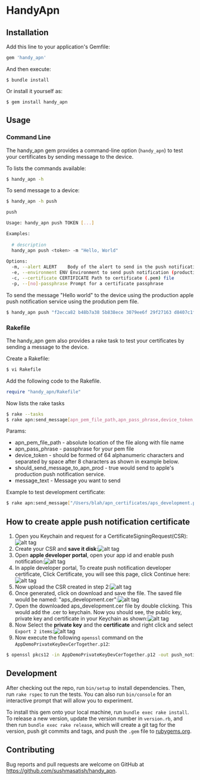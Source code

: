 # HandyApn

## Installation

Add this line to your application's Gemfile:

```ruby
gem 'handy_apn'
```

And then execute:

    $ bundle install

Or install it yourself as:

    $ gem install handy_apn

## Usage

### Command Line
  The handy_apn gem provides a command-line option (```handy_apn```) to test your certificates by sending message to the device.
  
  To lists the commands available:
  ```sh
  $ handy_apn -h
  ```
  
  To send message to a device:
  ```sh
  $ handy_apn -h push

  push

  Usage: handy_apn push TOKEN [...]

  Examples:
        
    # description
    handy_apn push <token> -m "Hello, World"
        
  Options:
    -m, --alert ALERT    Body of the alert to send in the push notification 
    -e, --environment ENV Environment to send push notification (production or development (default)) 
    -c, --certificate CERTIFICATE Path to certificate (.pem) file 
    -p, --[no]-passphrase Prompt for a certificate passphrase 
  ```
  
  To send the message "Hello world" to the device using the production apple push notification service using the prodution pem file.
  ```sh
  $ handy_apn push "f2ecca82 b48b7a38 5b838ece 3079ee6f 29f27163 d8407c1f 01f7298c 0a74bd7c" -m "Hello world" -e production -c aps_production.pem -p
  ```

### Rakefile
  The handy_apn gem also provides a rake task to test your certificates by sending a message to the device.
  
  Create a Rakefile:
  ```sh
  $ vi Rakefile
  ```
  Add the following code to the Rakefile.
  ```ruby
  require "handy_apn/Rakefile"
  ```
  
  Now lists the rake tasks
  ```sh
  $ rake --tasks
  $ rake apn:send_message[apn_pem_file_path,apn_pass_phrase,device_token,should_send_message_to_apn_prod,message_text]
  ```
Params:

* apn_pem_file_path - absolute location of the file along with file name
* apn_pass_phrase - passphrase for your pem file
* device_token - should be formed of 64 alphanumeric characters and separated by space after 8 characters as shown in example below.
* should_send_message_to_apn_prod - true would send to apple's production push notification service.
* message_text - Message you want to send

Example to test development certificate:
```sh
$ rake apn:send_message["/Users/blah/apn_certificates/aps_development.pem","blah","eb8328c8 3f42a4dd e7eb8e96 5535b0c7 653032eb 070e54d9 c55133a6 da32c94f",false,"Hello world"]
```

## How to create apple push notification certificate

1. Open you Keychain and request for a CertificateSigningRequest(CSR): 
![alt tag](https://github.com/sushmasatish/handy_apn/blob/master/docs/CSRRequest.png)
2. Create your CSR and **save it disk**:![alt tag](https://github.com/sushmasatish/handy_apn/blob/master/docs/CSRCreation.png)
3. Open **apple developer portal**, open your app id and enable push notification:![alt tag](https://github.com/sushmasatish/handy_apn/blob/master/docs/AppleDeveloper_EnablePushNotification.png)
4. In apple developer portal, To create push notification developer certificate, Click Certificate, you will see this page, click Continue here:![alt tag](https://github.com/sushmasatish/handy_apn/blob/master/docs/AppleInstructionsOnCreatingCSR.png)
5. Now upload the CSR created in step 2:![alt tag](https://github.com/sushmasatish/handy_apn/blob/master/docs/generating_certificate.png)
6. Once generated, click on download and save the file. The saved file would be named: "aps_development.cer":![alt tag](https://github.com/sushmasatish/handy_apn/blob/master/docs/click_download.png)
7. Open the downloaded aps_development.cer file by double clicking. This would add the .cer to keychain. Now you should see, the public key, private key and certificate in your Keychain as shown:![alt tag](https://github.com/sushmasatish/handy_apn/blob/master/docs/CerPrivatePublicKeysInKeychain.png)
8. Now Select the **private key** and the **certificate** and right click and select ```Export 2 items```:![alt tag](https://github.com/sushmasatish/handy_apn/blob/master/docs/ExportingPrivateKeyDevCerTogether.png)
9. Now execute the following ```openssl``` command on the ```AppDemoPrivateKeyDevCerTogether.p12```:

```sh
$ openssl pkcs12 -in AppDemoPrivateKeyDevCerTogether.p12 -out push_notification_demo_apn_dev.pem -nodes -clcerts
```


## Development

After checking out the repo, run `bin/setup` to install dependencies. Then, run `rake rspec` to run the tests. You can also run `bin/console` for an interactive prompt that will allow you to experiment.

To install this gem onto your local machine, run `bundle exec rake install`. To release a new version, update the version number in `version.rb`, and then run `bundle exec rake release`, which will create a git tag for the version, push git commits and tags, and push the `.gem` file to [rubygems.org](https://rubygems.org).

## Contributing

Bug reports and pull requests are welcome on GitHub at https://github.com/sushmasatish/handy_apn.

